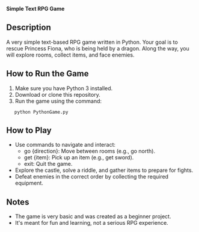**Simple Text RPG Game**

## Description
A very simple text-based RPG game written in Python. Your goal is to rescue Princess Fiona, who is being held by a dragon. Along the way, you will explore rooms, collect items, and face enemies.

## How to Run the Game
1. Make sure you have Python 3 installed.
2. Download or clone this repository.
3. Run the game using the command:
```
   python PythonGame.py

   ```

## How to Play
- Use commands to navigate and interact:
  - go {direction}: Move between rooms (e.g., go north).
  - get {item}: Pick up an item (e.g., get sword).
  - exit: Quit the game.
- Explore the castle, solve a riddle, and gather items to prepare for fights.
- Defeat enemies in the correct order by collecting the required equipment.

## Notes
- The game is very basic and was created as a beginner project.
- It's meant for fun and learning, not a serious RPG experience.
